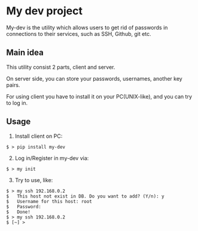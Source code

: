 # My dev project

My-dev is the utility which allows users to get rid of
passwords in connections to their services, such as SSH,
Github, git etc.

## Main idea

This utility consist 2 parts, client and server.

On server side, you can store your passwords, usernames,
another key pairs.

For using client you have to install it on your PC(UNIX-like),
and you can try to log in.


## Usage

1. Install client on PC:
```
$ > pip install my-dev
```

2. Log in/Register in my-dev via:
```
$ > my init
```

3. Try to use, like:
```
$ > my ssh 192.168.0.2
$   This host not exist in DB. Do you want to add? (Y/n): y
$   Username for this host: root
$   Password:
$   Done!
$ > my ssh 192.168.0.2
$ [~] > 
```
